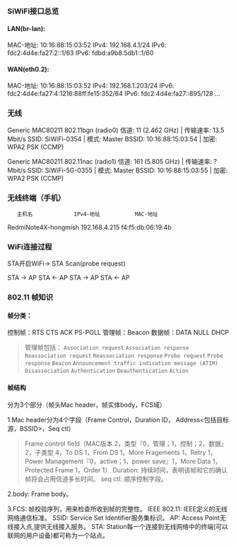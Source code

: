 ### SiWiFi接口总览

#### LAN(br-lan):

MAC-地址: 10:16:88:15:03:52
IPv4: 192.168.4.1/24
IPv6: fdc2:4d4e:fa27:2::1/63
IPv6: fdbd:a9b8:5db1::1/60

#### WAN(eth0.2):

MAC-地址: 10:16:88:15:03:52
IPv4: 192.168.1.203/24
IPv6: fdc2:4d4e:fa27:4:1216:88ff:fe15:352/64
IPv6: fdc2:4d4e:fa27::895/128
...

### 无线

Generic MAC80211 802.11bgn (radio0)
信道: 11 (2.462 GHz) | 传输速率: 13.5 Mbit/s
SSID: SiWiFi-0354 | 模式: Master
BSSID: 10:16:88:15:03:54 | 加密: WPA2 PSK (CCMP)

Generic MAC80211 802.11nac (radio1)
信道: 161 (5.805 GHz) | 传输速率: ? Mbit/s
SSID: SiWiFi-5G-0355 | 模式: Master
BSSID: 10:16:88:15:03:55 | 加密: WPA2 PSK (CCMP)

### 无线终端（手机）

       主机名             IPv4-地址           MAC-地址
RedmiNote4X-hongmish	192.168.4.215	 f4:f5:db:06:19:4b

### WiFi连接过程
STA开启WiFi-> STA Scan(probe request)

STA -> AP
STA <- AP
STA -> AP
STA <- AP

### 802.11 帧知识

#### 帧分类：

控制帧：RTS CTS ACK PS-POLL
管理帧：Beacon
数据帧：DATA NULL DHCP
> 管理帧包括： `Association request`
`Association response`
`Reassociation request`
`Reassociation response`
`Probe request`
`Probe response`
`Beacon`
`Announcement traffic indication message (ATIM)`
`Disassociation`
`Authentication`
`Deauthentication`
`Action`

#### 帧结构

分为3个部分（帧头Mac header，帧实体body，FCS域）

1.Mac header分为4个字段（Frame Control，Duration ID， Address<包括目标源，BSSID>，Seq ctl）

> Frame control field（MAC版本 2，类型『0，管理；1，控制；2，数据』 2，子类型 4，To DS 1，From DS 1，More Fragements 1，Retry 1，
Power Management『0，active；1，power save』1，More Data 1，Protected Frame 1，Order 1） 
Duration: 持续时间，表明该帧和它的确认帧将会占用信道多长时间。
seq ctl: 顺序控制字段。

2.body: Frame body。

3.FCS: 帧校验序列，用来检查所收到帧的完整性。
IEEE 802.11: IEEE定义的无线网络通信标准。
SSID: Service Set Identifier服务集标识。
AP: Access Point无线接入点,提供无线接入服务。
STA: Station每一个连接到无线网络中的终端(可以联网的用户设备)都可称为一个站点。
